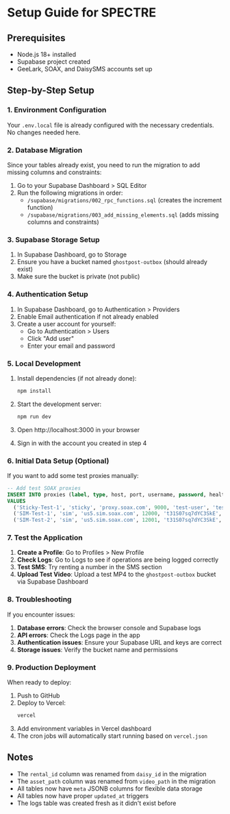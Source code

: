 # Setup Guide for SPECTRE

## Prerequisites

- Node.js 18+ installed
- Supabase project created
- GeeLark, SOAX, and DaisySMS accounts set up

## Step-by-Step Setup

### 1. Environment Configuration

Your `.env.local` file is already configured with the necessary credentials. No changes needed here.

### 2. Database Migration

Since your tables already exist, you need to run the migration to add missing columns and constraints:

1. Go to your Supabase Dashboard > SQL Editor
2. Run the following migrations in order:
   - `/supabase/migrations/002_rpc_functions.sql` (creates the increment function)
   - `/supabase/migrations/003_add_missing_elements.sql` (adds missing columns and constraints)

### 3. Supabase Storage Setup

1. In Supabase Dashboard, go to Storage
2. Ensure you have a bucket named `ghostpost-outbox` (should already exist)
3. Make sure the bucket is private (not public)

### 4. Authentication Setup

1. In Supabase Dashboard, go to Authentication > Providers
2. Enable Email authentication if not already enabled
3. Create a user account for yourself:
   - Go to Authentication > Users
   - Click "Add user"
   - Enter your email and password

### 5. Local Development

1. Install dependencies (if not already done):
   ```bash
   npm install
   ```

2. Start the development server:
   ```bash
   npm run dev
   ```

3. Open http://localhost:3000 in your browser

4. Sign in with the account you created in step 4

### 6. Initial Data Setup (Optional)

If you want to add some test proxies manually:

```sql
-- Add test SOAX proxies
INSERT INTO proxies (label, type, host, port, username, password, health)
VALUES 
  ('Sticky-Test-1', 'sticky', 'proxy.soax.com', 9000, 'test-user', 'test-pass', 'unknown'),
  ('SIM-Test-1', 'sim', 'us5.sim.soax.com', 12000, 't31S07sq7dYC3SkE', 'mobile;;;;', 'unknown'),
  ('SIM-Test-2', 'sim', 'us5.sim.soax.com', 12001, 't31S07sq7dYC3SkE', 'mobile;;;;', 'unknown');
```

### 7. Test the Application

1. **Create a Profile**: Go to Profiles > New Profile
2. **Check Logs**: Go to Logs to see if operations are being logged correctly
3. **Test SMS**: Try renting a number in the SMS section
4. **Upload Test Video**: Upload a test MP4 to the `ghostpost-outbox` bucket via Supabase Dashboard

### 8. Troubleshooting

If you encounter issues:

1. **Database errors**: Check the browser console and Supabase logs
2. **API errors**: Check the Logs page in the app
3. **Authentication issues**: Ensure your Supabase URL and keys are correct
4. **Storage issues**: Verify the bucket name and permissions

### 9. Production Deployment

When ready to deploy:

1. Push to GitHub
2. Deploy to Vercel:
   ```bash
   vercel
   ```
3. Add environment variables in Vercel dashboard
4. The cron jobs will automatically start running based on `vercel.json`

## Notes

- The `rental_id` column was renamed from `daisy_id` in the migration
- The `asset_path` column was renamed from `video_path` in the migration
- All tables now have `meta` JSONB columns for flexible data storage
- All tables now have proper `updated_at` triggers
- The logs table was created fresh as it didn't exist before